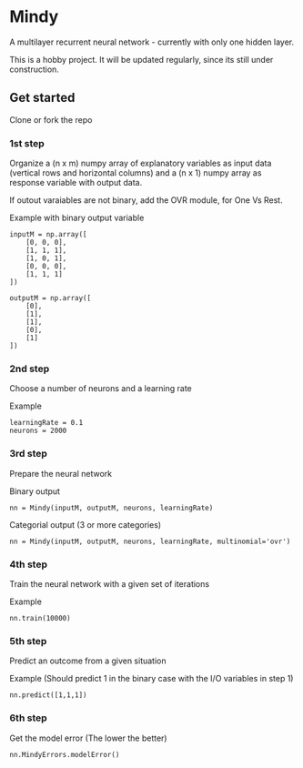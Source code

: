 # Mindy 

A multilayer recurrent neural network - currently with only one hidden layer.

This is a hobby project. It will be updated regularly, since its still under construction.

## Get started

Clone or fork the repo

### 1st step
Organize a (n x m) numpy array of explanatory variables as input data (vertical rows and horizontal columns) and a (n x 1) numpy array as response variable with output data.

If outout varaiables are not binary, add the OVR module, for One Vs Rest. 

Example with binary output variable
```
inputM = np.array([
    [0, 0, 0],
    [1, 1, 1],
    [1, 0, 1],
    [0, 0, 0],
    [1, 1, 1]
])

outputM = np.array([
    [0],
    [1],
    [1],
    [0],
    [1]
])
```
### 2nd step

Choose a number of neurons and a learning rate

Example
```
learningRate = 0.1
neurons = 2000
```

### 3rd step
Prepare the neural network

Binary output
```
nn = Mindy(inputM, outputM, neurons, learningRate) 
```

Categorial output (3 or more categories)
```
nn = Mindy(inputM, outputM, neurons, learningRate, multinomial='ovr')
```
### 4th step 
Train the neural network with a given set of iterations

Example
```
nn.train(10000)
```


### 5th step
Predict an outcome from a given situation 

Example (Should predict 1 in the binary case with the I/O variables in step 1)
```
nn.predict([1,1,1])
```

### 6th step
Get the model error (The lower the better)
```
nn.MindyErrors.modelError()
```

